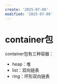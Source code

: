 ```yaml
---
create: '2025-07-08'
modified: '2025-07-08'
---
```


# container包

container包有三种容器：

* heap：堆
* list：双向链表
* ring：环形双向链表